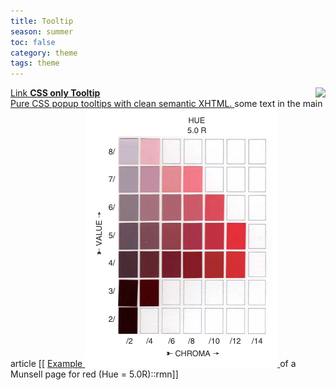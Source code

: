 ```yaml
---
title: Tooltip
season: summer
toc: false
category: theme
tags: theme
---
```

<a href="https://codepen.io/anon/pen/rgPKvy" class="tooltip">
    Link
    <span>
        <img src="https://freefrontend.com/assets/img/css-tooltips/pure-css-tooltips.png" style="float:right;" />
        <strong>CSS only Tooltip</strong><br />
        Pure CSS popup tooltips with clean semantic XHTML.
    </span>
</a>
some text in the main article [[
<a href="https://codepen.io/anon/pen/rgPKvy" class="tooltip">
    Example
	<span>
        <img class="callout" src="/assets/img/20210501184610.png "/>
	</span>
</a>of a Munsell page for red (Hue = 5.0R)::rmn]]